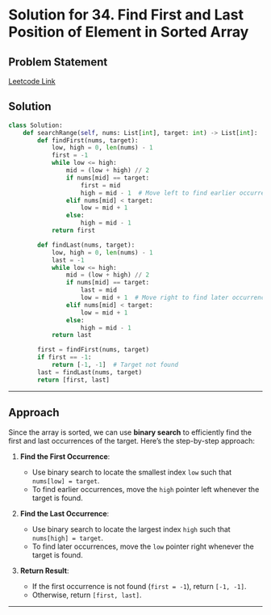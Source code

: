 # Solution for 34. Find First and Last Position of Element in Sorted Array

## Problem Statement

[Leetcode Link](https://leetcode.com/problems/find-first-and-last-position-of-element-in-sorted-array/)

## Solution

```python
class Solution:
    def searchRange(self, nums: List[int], target: int) -> List[int]:
        def findFirst(nums, target):
            low, high = 0, len(nums) - 1
            first = -1
            while low <= high:
                mid = (low + high) // 2
                if nums[mid] == target:
                    first = mid
                    high = mid - 1  # Move left to find earlier occurrence
                elif nums[mid] < target:
                    low = mid + 1
                else:
                    high = mid - 1
            return first

        def findLast(nums, target):
            low, high = 0, len(nums) - 1
            last = -1
            while low <= high:
                mid = (low + high) // 2
                if nums[mid] == target:
                    last = mid
                    low = mid + 1  # Move right to find later occurrence
                elif nums[mid] < target:
                    low = mid + 1
                else:
                    high = mid - 1
            return last

        first = findFirst(nums, target)
        if first == -1:
            return [-1, -1]  # Target not found
        last = findLast(nums, target)
        return [first, last]
```

---

## Approach

Since the array is sorted, we can use **binary search** to efficiently find the first and last occurrences of the target. Here’s the step-by-step approach:

1. **Find the First Occurrence**:
   - Use binary search to locate the smallest index `low` such that `nums[low] = target`.
   - To find earlier occurrences, move the `high` pointer left whenever the target is found.

2. **Find the Last Occurrence**:
   - Use binary search to locate the largest index `high` such that `nums[high] = target`.
   - To find later occurrences, move the `low` pointer right whenever the target is found.

3. **Return Result**:
   - If the first occurrence is not found (`first = -1`), return `[-1, -1]`.
   - Otherwise, return `[first, last]`.

---